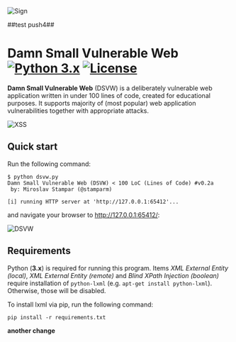 ![Sign](https://i.imgur.com/bovh598.png)

##test push4##

Damn Small Vulnerable Web [![Python 3.x](https://img.shields.io/badge/python-3.x-yellow.svg)](https://www.python.org/) [![License](https://img.shields.io/badge/license-Unlicense-red.svg)](https://github.com/stamparm/DSVW/blob/master/LICENSE)
=========

**Damn Small Vulnerable Web** (DSVW) is a deliberately vulnerable web application written in under 100 lines of code, created for educational purposes. It supports majority of (most popular) web application vulnerabilities together with appropriate attacks.

![XSS](http://i.imgur.com/BoSOgJs.png)

Quick start
----

Run the following command:
```
$ python dsvw.py 
Damn Small Vulnerable Web (DSVW) < 100 LoC (Lines of Code) #v0.2a
 by: Miroslav Stampar (@stamparm)

[i] running HTTP server at 'http://127.0.0.1:65412'...
```

and navigate your browser to http://127.0.0.1:65412/:

![DSVW](http://i.imgur.com/9nG4mwu.png)

Requirements
----

Python (**3.x**) is required for running this program. Items *XML External Entity (local)*, *XML External Entity (remote)* and *Blind XPath Injection (boolean)* require installation of `python-lxml` (e.g. `apt-get install python-lxml`). Otherwise, those will be disabled.

To install lxml via pip, run the following command:

```
pip install -r requirements.txt
```
**another change**
